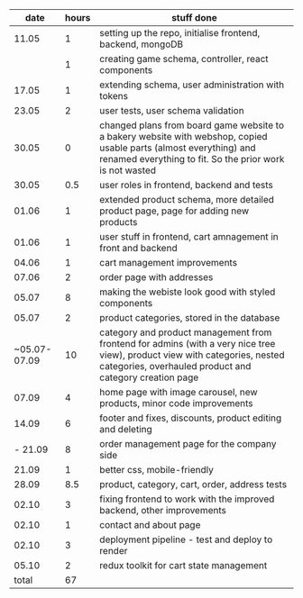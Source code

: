 | date         | hours | stuff done                                                                                                                                                                            |
| ------------ | ----- | ------------------------------------------------------------------------------------------------------------------------------------------------------------------------------------- |
| 11.05        | 1     | setting up the repo, initialise frontend, backend, mongoDB                                                                                                                            |
|              | 1     | creating game schema, controller, react components                                                                                                                                    |
| 17.05        | 1     | extending schema, user administration with tokens                                                                                                                                     |
| 23.05        | 2     | user tests, user schema validation                                                                                                                                                    |
| 30.05        | 0     | changed plans from board game website to a bakery website with webshop, copied usable parts (almost everything) and renamed everything to fit. So the prior work is not wasted        |
| 30.05        | 0.5   | user roles in frontend, backend and tests                                                                                                                                             |
| 01.06        | 1     | extended product schema, more detailed product page, page for adding new products                                                                                                     |
| 01.06        | 1     | user stuff in frontend, cart amnagement in front and backend                                                                                                                          |
| 04.06        | 1     | cart management improvements                                                                                                                                                          |
| 07.06        | 2     | order page with addresses                                                                                                                                                             |
| 05.07        | 8     | making the webiste look good with styled components                                                                                                                                   |
| 05.07        | 2     | product categories, stored in the database                                                                                                                                            |
| ~05.07-07.09 | 10    | category and product management from frontend for admins (with a very nice tree view), product view with categories, nested categories, overhauled product and category creation page |
| 07.09        | 4     | home page with image carousel, new products, minor code improvements                                                                                                                  |
| 14.09        | 6     | footer and fixes, discounts, product editing and deleting                                                                                                                             |
| - 21.09      | 8     | order management page for the company side                                                                                                                                            |
| 21.09        | 1     | better css, mobile-friendly                                                                                                                                                           |
| 28.09        | 8.5   | product, category, cart, order, address tests                                                                                                                                         |
| 02.10        | 3     | fixing frontend to work with the improved backend, other improvements                                                                                                                 |
| 02.10        | 1     | contact and about page                                                                                                                                                                |
| 02.10        | 3     | deployment pipeline - test and deploy to render                                                                                                                                       |
| 05.10        | 2     | redux toolkit for cart state management                                                                                                                                               |
| total        | 67    |                                                                                                                                                                                       |
